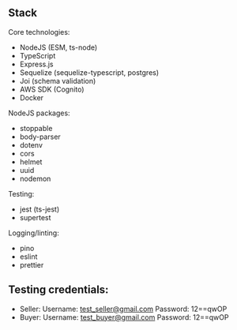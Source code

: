 ## Stack
Core technologies:
 - NodeJS (ESM, ts-node)
 - TypeScript
 - Express.js
 - Sequelize (sequelize-typescript, postgres)
 - Joi (schema validation)
 - AWS SDK (Cognito)
 - Docker
 
 NodeJS packages:
 - stoppable
 - body-parser
 - dotenv
 - cors
 - helmet
 - uuid
 - nodemon

Testing:
 - jest (ts-jest)
 - supertest

Logging/linting:
 - pino
 - eslint
 - prettier
 
 

## Testing credentials:

 - Seller:
	 Username: test_seller@gmail.com
	 Password: 12==qwOP
 - Buyer:
	 Username: test_buyer@gmail.com
	 Password: 12==qwOP
